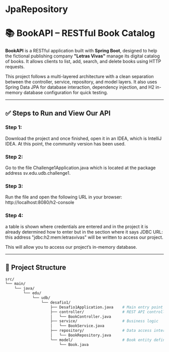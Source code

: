 # JpaRepository
# 📚 BookAPI – RESTful Book Catalog

**BookAPI** is a RESTful application built with **Spring Boot**, designed to help the fictional publishing company **"Letras Vivas"** manage its digital catalog of books. It allows clients to list, add, search, and delete books using HTTP requests.

This project follows a multi-layered architecture with a clean separation between the controller, service, repository, and model layers. It also uses Spring Data JPA for database interaction, dependency injection, and H2 in-memory database configuration for quick testing.

---

## ✅ Steps to Run and View Our API

### Step 1:
Download the project and once finished, open it in an IDEA, which is IntelliJ IDEA. At this point, the community version has been used.

### Step 2: 
Go to the file Challenge1Application.java which is located at the package address sv.edu.udb.challenge1.

### Step 3:
Run the file and open the following URL in your browser: http://localhost:8080/h2-console

### Step 4: 
a table is shown where credentials are entered and in the project it is already determined how to enter but in the section where it says JDBC URL: this address "jdbc:h2:mem:letrasvivas" will be written to access our project.	


This will allow you to access our project’s in-memory database.

---

## 📁 Project Structure

```bash
src/
└── main/
    └── java/
        └── edu/
            └── udb/
                └── desafio1/
                    ├── Desafio1Application.java    # Main entry point
                    ├── controller/                 # REST API controllers
                    │   └── BookController.java
                    ├── service/                    # Business logic
                    │   └── BookService.java
                    ├── repository/                 # Data access interface
                    │   └── BookRepository.java
                    └── model/                      # Book entity definition
                        └── Book.java
